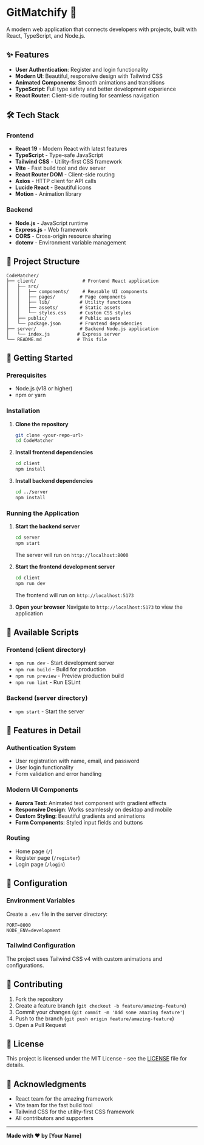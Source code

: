 # GitMatchify 🚀

A modern web application that connects developers with projects, built with React, TypeScript, and Node.js.

## ✨ Features

- **User Authentication**: Register and login functionality
- **Modern UI**: Beautiful, responsive design with Tailwind CSS
- **Animated Components**: Smooth animations and transitions
- **TypeScript**: Full type safety and better development experience
- **React Router**: Client-side routing for seamless navigation

## 🛠️ Tech Stack

### Frontend
- **React 19** - Modern React with latest features
- **TypeScript** - Type-safe JavaScript
- **Tailwind CSS** - Utility-first CSS framework
- **Vite** - Fast build tool and dev server
- **React Router DOM** - Client-side routing
- **Axios** - HTTP client for API calls
- **Lucide React** - Beautiful icons
- **Motion** - Animation library

### Backend
- **Node.js** - JavaScript runtime
- **Express.js** - Web framework
- **CORS** - Cross-origin resource sharing
- **dotenv** - Environment variable management

## 📁 Project Structure

```
CodeMatcher/
├── client/                 # Frontend React application
│   ├── src/
│   │   ├── components/     # Reusable UI components
│   │   ├── pages/         # Page components
│   │   ├── lib/           # Utility functions
│   │   ├── assets/        # Static assets
│   │   └── styles.css     # Custom CSS styles
│   ├── public/            # Public assets
│   └── package.json       # Frontend dependencies
├── server/                # Backend Node.js application
│   └── index.js          # Express server
└── README.md             # This file
```

## 🚀 Getting Started

### Prerequisites

- Node.js (v18 or higher)
- npm or yarn

### Installation

1. **Clone the repository**
   ```bash
   git clone <your-repo-url>
   cd CodeMatcher
   ```

2. **Install frontend dependencies**
   ```bash
   cd client
   npm install
   ```

3. **Install backend dependencies**
   ```bash
   cd ../server
   npm install
   ```

### Running the Application

1. **Start the backend server**
   ```bash
   cd server
   npm start
   ```
   The server will run on `http://localhost:8000`

2. **Start the frontend development server**
   ```bash
   cd client
   npm run dev
   ```
   The frontend will run on `http://localhost:5173`

3. **Open your browser**
   Navigate to `http://localhost:5173` to view the application

## 📱 Available Scripts

### Frontend (client directory)
- `npm run dev` - Start development server
- `npm run build` - Build for production
- `npm run preview` - Preview production build
- `npm run lint` - Run ESLint

### Backend (server directory)
- `npm start` - Start the server

## 🎨 Features in Detail

### Authentication System
- User registration with name, email, and password
- User login functionality
- Form validation and error handling

### Modern UI Components
- **Aurora Text**: Animated text component with gradient effects
- **Responsive Design**: Works seamlessly on desktop and mobile
- **Custom Styling**: Beautiful gradients and animations
- **Form Components**: Styled input fields and buttons

### Routing
- Home page (`/`)
- Register page (`/register`)
- Login page (`/login`)

## 🔧 Configuration

### Environment Variables
Create a `.env` file in the server directory:
```env
PORT=8000
NODE_ENV=development
```

### Tailwind Configuration
The project uses Tailwind CSS v4 with custom animations and configurations.

## 🤝 Contributing

1. Fork the repository
2. Create a feature branch (`git checkout -b feature/amazing-feature`)
3. Commit your changes (`git commit -m 'Add some amazing feature'`)
4. Push to the branch (`git push origin feature/amazing-feature`)
5. Open a Pull Request

## 📝 License

This project is licensed under the MIT License - see the [LICENSE](LICENSE) file for details.

## 🙏 Acknowledgments

- React team for the amazing framework
- Vite team for the fast build tool
- Tailwind CSS for the utility-first CSS framework
- All contributors and supporters

---

**Made with ❤️ by [Your Name]**
